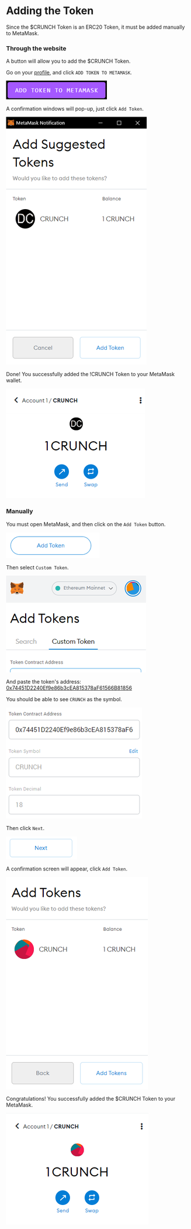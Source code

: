 # Adding the Token

Since the $CRUNCH Token is an ERC20 Token, it must be added manually to MetaMask.

### Through the website

A button will allow you to add the $CRUNCH Token.

Go on your [profile](https://tournament.datacrunch.com/profile), and click `ADD TOKEN TO METAMASK`.

![](<../.gitbook/assets/image (14).png>)

A confirmation windows will pop-up, just click `Add Token`.

![](<../.gitbook/assets/image (15).png>)

Done! You successfully added the !CRUNCH Token to your MetaMask wallet.

![](<../.gitbook/assets/image (16).png>)

### Manually

You must open MetaMask, and then click on the `Add Token` button.

![](<../.gitbook/assets/image (8).png>)

Then select `Custom Token`.

![](<../.gitbook/assets/image (9).png>)

And paste the token's address: [0x74451D2240Ef9e86b3cEA815378aF61566B81856](https://etherscan.io/address/0x74451d2240ef9e86b3cea815378af61566b81856)

You should be able to see `CRUNCH` as the symbol.

![](<../.gitbook/assets/image (10).png>)

Then click `Next`.

![](<../.gitbook/assets/image (11).png>)

A confirmation screen will appear, click `Add Token`.

![](<../.gitbook/assets/image (12).png>)

Congratulations! You successfully added the $CRUNCH Token to your MetaMask.

![](<../.gitbook/assets/image (13).png>)
